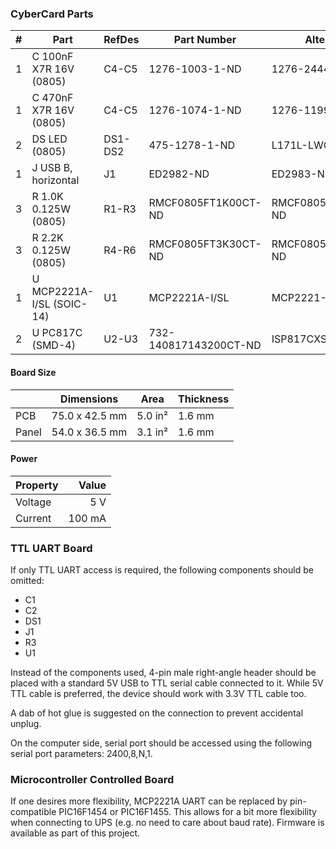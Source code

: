 ### CyberCard Parts ###

|  # | Part                                      | RefDes  | Part Number                 | Alternate                   |
|---:|-------------------------------------------|---------|-----------------------------|-----------------------------|
|  1 | C 100nF X7R 16V (0805)                    | C4-C5   | 1276-1003-1-ND              | 1276-2444-1-ND              |
|  1 | C 470nF X7R 16V (0805)                    | C4-C5   | 1276-1074-1-ND              | 1276-1199-1-ND              |
|  2 | DS LED (0805)                             | DS1-DS2 | 475-1278-1-ND               | L171L-LWC-TR                |
|  1 | J USB B, horizontal                       | J1      | ED2982-ND                   | ED2983-ND                   |
|  3 | R 1.0K 0.125W (0805)                      | R1-R3   | RMCF0805FT1K00CT-ND         | RMCF0805JT1K00CT-ND         |
|  3 | R 2.2K 0.125W (0805)                      | R4-R6   | RMCF0805FT3K30CT-ND         | RMCF0805JT3K30CT-ND         |
|  1 | U MCP2221A-I/SL (SOIC-14)                 | U1      | MCP2221A-I/SL               | MCP2221-I/SL-ND             |
|  2 | U PC817C (SMD-4)                          | U2-U3   | 732-140817143200CT-ND       | ISP817CXSMCT-ND             |


#### Board Size ####

|       |      Dimensions | Area    | Thickness |
|-------|-----------------|---------|-----------|
| PCB   |  75.0 x 42.5 mm | 5.0 in² |    1.6 mm |
| Panel |  54.0 x 36.5 mm | 3.1 in² |    1.6 mm |


#### Power ####

| Property | Value  |
|----------|-------:|
| Voltage  |    5 V |
| Current  | 100 mA |


### TTL UART Board ###

If only TTL UART access is required, the following components should be omitted:
  * C1
  * C2
  * DS1
  * J1
  * R3
  * U1

Instead of the components used, 4-pin male right-angle header should be placed
with a standard 5V USB to TTL serial cable connected to it. While 5V TTL cable
is preferred, the device should work with 3.3V TTL cable too.

A dab of hot glue is suggested on the connection to prevent accidental unplug.

On the computer side, serial port should be accessed using the following serial
port parameters: 2400,8,N,1.


### Microcontroller Controlled Board

If one desires more flexibility, MCP2221A UART can be replaced by pin-compatible
PIC16F1454 or PIC16F1455. This allows for a bit more flexibility when connecting
to UPS (e.g. no need to care about baud rate). Firmware is available as part of
this project.
